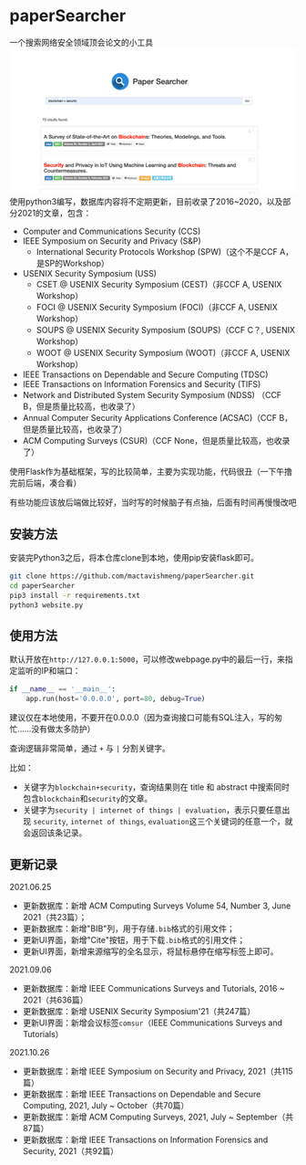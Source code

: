 # paperSearcher
一个搜索网络安全领域顶会论文的小工具
![img.png](img.png)
使用python3编写，数据库内容将不定期更新，目前收录了2016~2020，以及部分2021的文章，包含：

- Computer and Communications Security (CCS)
- IEEE Symposium on Security and Privacy (S&P)
  - International Security Protocols Workshop (SPW)（这个不是CCF A，是SP的Workshop）
- USENIX Security Symposium (USS)
  - CSET @ USENIX Security Symposium (CEST)（非CCF A, USENIX Workshop）
  - FOCI @ USENIX Security Symposium (FOCI)（非CCF A, USENIX Workshop）
  - SOUPS @ USENIX Security Symposium (SOUPS)（CCF C？, USENIX Workshop）
  - WOOT @ USENIX Security Symposium (WOOT)（非CCF A, USENIX Workshop）
- IEEE Transactions on Dependable and Secure Computing (TDSC)
- IEEE Transactions on Information Forensics and Security (TIFS)
- Network and Distributed System Security Symposium (NDSS) （CCF B，但是质量比较高，也收录了）
- Annual Computer Security Applications Conference (ACSAC)（CCF B，但是质量比较高，也收录了）
- ACM Computing Surveys (CSUR)（CCF None，但是质量比较高，也收录了）


使用Flask作为基础框架，写的比较简单，主要为实现功能，代码很丑（一下午撸完前后端，凑合看）

有些功能应该放后端做比较好，当时写的时候脑子有点抽，后面有时间再慢慢改吧

## 安装方法

安装完Python3之后，将本仓库clone到本地，使用pip安装flask即可。

```bash
git clone https://github.com/mactavishmeng/paperSearcher.git
cd paperSearcher
pip3 install -r requirements.txt
python3 website.py
```

## 使用方法

默认开放在`http://127.0.0.1:5000`，可以修改webpage.py中的最后一行，来指定监听的IP和端口：

```python
if __name__ == '__main__':
    app.run(host='0.0.0.0', port=80, debug=True)
```

建议仅在本地使用，不要开在0.0.0.0（因为查询接口可能有SQL注入，写的匆忙……没有做太多防护）

查询逻辑非常简单，通过 `+` 与 `|` 分割关键字。

比如：

- 关键字为`blockchain+security`，查询结果则在 title 和 abstract 中搜索同时包含`blockchain`和`security`的文章。
- 关键字为`security | internet of things | evaluation`，表示只要任意出现 `security`, `internet of things`, `evaluation`这三个关键词的任意一个，就会返回该条记录。

## 更新记录

2021.06.25

- 更新数据库：新增 ACM Computing Surveys Volume 54, Number 3, June 2021（共23篇）；
- 更新数据库：新增"BIB"列，用于存储`.bib`格式的引用文件；
- 更新UI界面，新增"Cite"按钮，用于下载`.bib`格式的引用文件；
- 更新UI界面，新增来源缩写的全名显示，将鼠标悬停在缩写标签上即可。

2021.09.06

- 更新数据库：新增 IEEE Communications Surveys and Tutorials, 2016 ~ 2021（共636篇）
- 更新数据库：新增 USENIX Security Symposium'21（共247篇）
- 更新UI界面：新增会议标签`comsur`（IEEE Communications Surveys and Tutorials）

2021.10.26
- 更新数据库：新增 IEEE Symposium on Security and Privacy, 2021（共115篇）
- 更新数据库：新增 IEEE Transactions on Dependable and Secure Computing, 2021, July ~ October（共70篇）
- 更新数据库：新增 ACM Computing Surveys, 2021, July ~ September（共87篇）
- 更新数据库：新增 IEEE Transactions on Information Forensics and Security, 2021（共92篇）

